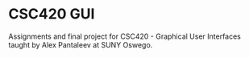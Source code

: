 # CSC420 GUI
Assignments and final project for CSC420 - Graphical User Interfaces taught by Alex Pantaleev at SUNY Oswego.
